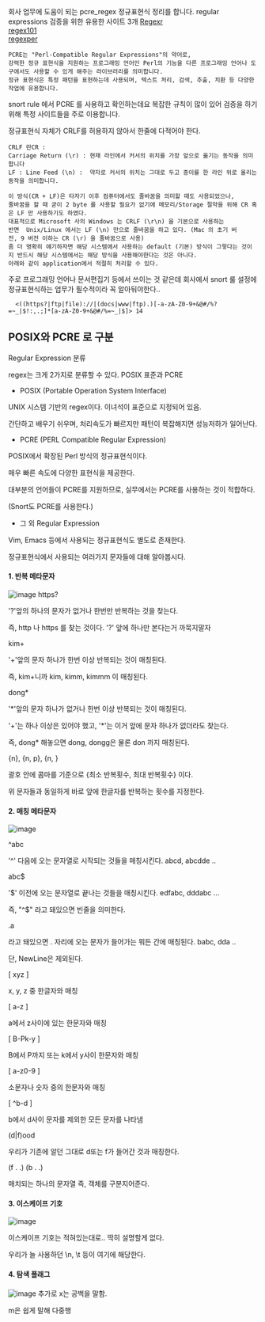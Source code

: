회사 업무에 도움이 되는 pcre_regex 정규표현식 정리를 합니다.
regular expressions 검증을 위한 유용한 사이트 3개
[Regexr]([https://regexr.com/)     
[regex101]([https://regex101.com/)     
[regexper](https://regexper.com/)      
```
PCRE는 "Perl-Compatible Regular Expressions"의 약어로,
강력한 정규 표현식을 지원하는 프로그래밍 언어인 Perl의 기능을 다른 프로그래밍 언어나 도구에서도 사용할 수 있게 해주는 라이브러리를 의미합니다.
정규 표현식은 특정 패턴을 표현하는데 사용되며, 텍스트 처리, 검색, 추출, 치환 등 다양한 작업에 유용합니다. 
```
snort rule 에서 PCRE 를 사용하고 확인하는데요
복잡한 규칙이 많이 있어 검증을 하기 위해 특정 사이트들을 주로 이용합니다.

정규표현식 자체가 CRLF를 허용하지 않아서 한줄에 다적어야 한다.
```
CRLF 란CR :
Carriage Return (\r) : 현재 라인에서 커서의 위치를 가장 앞으로 옮기는 동작을 의미합니다
LF : Line Feed (\n) :  약자로 커서의 위치는 그대로 두고 종이를 한 라인 위로 올리는 동작을 의미합니다.

이 방식(CR + LF)은 타자기 이후 컴퓨터에서도 줄바꿈을 의미할 때도 사용되었으나,
줄바꿈을 할 때 굳이 2 byte 를 사용할 필요가 없기에 메모리/Storage 절약을 위해 CR 혹은 LF 만 사용하기도 하였다.
대표적으로 Microsoft 사의 Windows 는 CRLF (\r\n) 을 기본으로 사용하는
반면  Unix/Linux 에서는 LF (\n) 만으로 줄바꿈을 하고 있다. (Mac 의 초기 버전, 9 버전 이하는 CR (\r) 을 줄바꿈으로 사용)
좀 더 명확히 얘기하자면 해당 시스템에서 사용하는 default (기본) 방식이 그렇다는 것이지 반드시 해당 시스템에서는 해당 방식을 사용해야한다는 것은 아니다.
아래와 같이 application에서 적절히 처리할 수 있다. 
```
주로 프로그래밍 언어나 문서편집기 등에서 쓰이는 것 같은데 회사에서 snort 룰 설정에 정규표현식하는 업무가 필수적이라 꼭 알아둬야한다..
```
  <((https?|ftp|file)://|(docs|www|ftp).)[-a-zA-Z0-9+&@#/%?=~_|$!:,.;]*[a-zA-Z0-9+&@#/%=~_|$]> 14
```
## POSIX와 PCRE 로 구분

Regular Expression 분류

regex는 크게 2가지로 분류할 수 있다. POSIX 표준과 PCRE

- POSIX (Portable Operation System Interface)

UNIX 시스템 기반의 regex이다. 이녀석이 표준으로 지정되어 있음.

간단하고 배우기 쉬우며, 처리속도가 빠르지만 패턴이 복잡해지면 성능저하가 일어난다.

- PCRE (PERL Compatible Regular Expression)

POSIX에서 확장된 Perl 방식의 정규표현식이다.

매우 빠른 속도에 다양한 표현식을 제공한다.

대부분의 언어들이 PCRE를 지원하므로, 실무에서는 PCRE를 사용하는 것이 적합하다.

(Snort도 PCRE를 사용한다.)

- 그 외 Regular Expression

Vim, Emacs 등에서 사용되는 정규표현식도 별도로 존재한다.

정규표현식에서 사용되는 여러가지 문자들에 대해 알아봅시다.

 

#### 1. 반복 메타문자
![image](https://github.com/user-attachments/assets/3f36bf67-1dfa-43f1-ae7a-cf169222300e)
https?

'?'앞의 하나의 문자가 없거나 한번만 반복하는 것을 찾는다.

즉, http 나 https 를 찾는 것이다. '?' 앞에 하나만 본다는거 까묵지말자 

kim+

'+'앞의 문자 하나가 한번 이상 반복되는 것이 매칭된다. 

즉, kim+니까 kim, kimm, kimmm 이 매칭된다.

dong*

'*'앞의 문자 하나가 없거나 한번 이상 반복되는 것이 매칭된다. 

'+'는 하나 이상은 있어야 했고, '*'는 이거 앞에 문자 하나가 없더라도 찾는다.

즉, dong* 해놓으면 dong, dongg은 물론 don 까지 매칭된다.

{n}, {n, p}, {n, }

괄호 안에 콤마를 기준으로 {최소 반복횟수, 최대 반복횟수} 이다.

위 문자들과 동일하게 바로 앞에 한글자를 반복하는 횟수를 지정한다.

#### 2. 매칭 메타문자
![image](https://github.com/user-attachments/assets/b4344b18-bd3b-42ed-9c8c-d4fb9fe755c4)

^abc

'^' 다음에 오는 문자열로 시작되는 것들을 매칭시킨다. abcd, abcdde ..

abc$

'$' 이전에 오는 문자열로 끝나는 것들을 매칭시킨다. edfabc, dddabc ...

즉, "^$" 라고 돼있으면 빈줄을 의미한다.

.a

라고 돼있으면 . 자리에 오는 문자가 들어가는 뭐든 간에 매칭된다. babc, dda ..

단, NewLine은 제외된다.

[ xyz ]

x, y, z 중 한글자와 매칭

[ a-z ]

a에서 z사이에 있는 한문자와 매칭

[ B-Pk-y ]

B에서 P까지 또는 k에서 y사이 한문자와 매칭

[ a-z0-9 ]

소문자나 숫자 중의 한문자와 매칭

[ ^b-d ]

b에서 d사이 문자를 제외한 모든 문자를 나타냄 

(d|f)ood

우리가 기존에 알던 그대로 d또는 f가 들어간 것과 매칭한다.

(f . .) (b . .)

매치되는 하나의 문자열 즉, 객체를 구분지어준다.

#### 3. 이스케이프 기호
![image](https://github.com/user-attachments/assets/705b70fd-3bd4-45c8-8c43-facdcdfd7168)

이스케이프 기호는 적혀있는대로.. 딱히 설명할게 없다.

우리가 늘 사용하던 \n, \t 등이 여기에 해당한다.

#### 4. 탐색 플래그
![image](https://github.com/user-attachments/assets/6a587027-ecb7-4d8f-8078-c87d28128e2e)
추가로 x는 공백을 말함.    

m은 쉽게 말해 다중행
  

